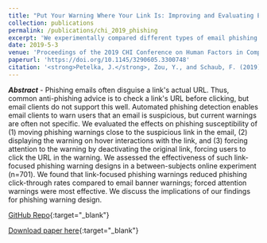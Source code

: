 ```yaml
---
title: "Put Your Warning Where Your Link Is: Improving and Evaluating Email Phishing Warnings"
collection: publications
permalink: /publications/chi_2019_phishing
excerpt: 'We experimentally compared different types of email phishing warnings; some worked better than others.<br><span style="color:blue;">Honorable Mention for Best Paper (Top 5%)</span>'
date: 2019-5-3
venue: 'Proceedings of the 2019 CHI Conference on Human Factors in Computing Systems'
paperurl: 'https://doi.org/10.1145/3290605.3300748'
citation: '<strong>Petelka, J.</strong>, Zou, Y., and Schaub, F. (2019). "Put Your Warning Where Your Link Is: Improving and Evaluating Email Phishing Warnings". In <i>Proceedings of the 2019 CHI Conference on Human Factors in Computing Systems.</i>.'
---
```

<i><strong>Abstract</strong></i> - Phishing emails often disguise a link's actual URL. Thus, common anti-phishing advice is to check a link's URL before clicking, but email clients do not support this well. Automated phishing detection enables email clients to warn users that an email is suspicious, but current warnings are often not specific. We evaluated the effects on phishing susceptibility of (1) moving phishing warnings close to the suspicious link in the email, (2) displaying the warning on hover interactions with the link, and (3) forcing attention to the warning by deactivating the original link, forcing users to click the URL in the warning. We assessed the effectiveness of such link-focused phishing warning designs in a between-subjects online experiment (n=701). We found that link-focused phishing warnings reduced phishing click-through rates compared to email banner warnings; forced attention warnings were most effective. We discuss the implications of our findings for phishing warning design.

[GitHub Repo](https://github.com/spilab-umich/phishing-warning-experiment){:target="_blank"}

[Download paper here](https://jpetelka.github.io/files/chi_2019_phishing.pdf){:target="_blank"}

<!-- Recommended citation: Petelka, Justin, Yixin Zou, and Florian Schaub. (2019). &quot;Put Your Warning Where Your Link Is: Improving and Evaluating Email Phishing Warnings.&quot; <i>Proceedings of the 2019 CHI Conference on Human Factors in Computing Systems. ACM, 2019.</i>. (p. 518).-->